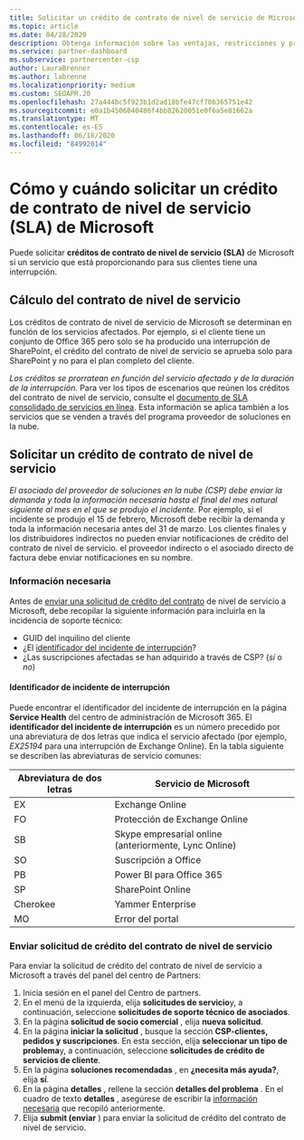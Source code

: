 ```yaml
---
title: Solicitar un crédito de contrato de nivel de servicio de Microsoft
ms.topic: article
ms.date: 04/28/2020
description: Obtenga información sobre las ventajas, restricciones y procedimientos para solicitar un crédito de contrato de nivel de servicio (SLA) de Microsoft si los clientes experimentan una interrupción del servicio.
ms.service: partner-dashboard
ms.subservice: partnercenter-csp
author: LauraBrenner
ms.author: labrenne
ms.localizationpriority: medium
ms.custom: SEOAPR.20
ms.openlocfilehash: 27a444bc5f923b1d2ad18bfe47cf70b365751e42
ms.sourcegitcommit: e0a1b4506840486f4bb82620051e0f6a5e81662a
ms.translationtype: MT
ms.contentlocale: es-ES
ms.lasthandoff: 06/18/2020
ms.locfileid: "84992014"
---
```

# <a name="how-and-when-to-request-a-service-level-agreement-sla-credit-from-microsoft"></a>Cómo y cuándo solicitar un crédito de contrato de nivel de servicio (SLA) de Microsoft

Puede solicitar **créditos de contrato de nivel de servicio (SLA)** de Microsoft si un servicio que está proporcionando para sus clientes tiene una interrupción.

## <a name="sla-credit-calculation"></a>Cálculo del contrato de nivel de servicio

Los créditos de contrato de nivel de servicio de Microsoft se determinan en función de los servicios afectados. Por ejemplo, si el cliente tiene un conjunto de Office 365 pero solo se ha producido una interrupción de SharePoint, el crédito del contrato de nivel de servicio se aprueba solo para SharePoint y no para el plan completo del cliente.

*Los créditos se prorratean en función del servicio afectado y de la duración de la interrupción.* Para ver los tipos de escenarios que reúnen los créditos del contrato de nivel de servicio, consulte el [documento de SLA consolidado de servicios en línea](http://www.microsoftvolumelicensing.com/DocumentSearch.aspx?Mode=3&DocumentTypeId=37). Esta información se aplica también a los servicios que se venden a través del programa proveedor de soluciones en la nube.

## <a name="request-an-sla-credit"></a>Solicitar un crédito de contrato de nivel de servicio

*El asociado del proveedor de soluciones en la nube (CSP) debe enviar la demanda y toda la información necesaria hasta el final del mes natural siguiente al mes en el que se produjo el incidente.* Por ejemplo, si el incidente se produjo el 15 de febrero, Microsoft debe recibir la demanda y toda la información necesaria antes del 31 de marzo. Los clientes finales y los distribuidores indirectos no pueden enviar notificaciones de crédito del contrato de nivel de servicio. el proveedor indirecto o el asociado directo de factura debe enviar notificaciones en su nombre.

### <a name="required-information"></a>Información necesaria

Antes de [enviar una solicitud de crédito del contrato](#submit-sla-credit-request) de nivel de servicio a Microsoft, debe recopilar la siguiente información para incluirla en la incidencia de soporte técnico:

- GUID del inquilino del cliente
- ¿El [identificador del incidente de interrupción](#outage-incident-identifier)?
- ¿Las suscripciones afectadas se han adquirido a través de CSP? (*sí* o *no*)

#### <a name="outage-incident-identifier"></a>Identificador de incidente de interrupción

Puede encontrar el identificador del incidente de interrupción en la página **Service Health** del centro de administración de Microsoft 365. El **identificador del incidente de interrupción** es un número precedido por una abreviatura de dos letras que indica el servicio afectado (por ejemplo, *EX25194* para una interrupción de Exchange Online). En la tabla siguiente se describen las abreviaturas de servicio comunes:

| Abreviatura de dos letras | Servicio de Microsoft |
| ----------------------- | ----------------- |
| EX | Exchange Online |
| FO | Protección de Exchange Online |
| SB | Skype empresarial online (anteriormente, Lync Online) |
| SO | Suscripción a Office |
| PB | Power BI para Office 365 |
| SP | SharePoint Online |
| Cherokee | Yammer Enterprise |
| MO | Error del portal |

### <a name="submit-sla-credit-request"></a>Enviar solicitud de crédito del contrato de nivel de servicio

Para enviar la solicitud de crédito del contrato de nivel de servicio a Microsoft a través del panel del centro de Partners:

1. Inicia sesión en el panel del Centro de partners.
2. En el menú de la izquierda, elija **solicitudes de servicio**y, a continuación, seleccione **solicitudes de soporte técnico de asociados**.
3. En la página **solicitud de socio comercial** , elija **nueva solicitud**.
4. En la página **iniciar la solicitud** , busque la sección **CSP-clientes, pedidos y suscripciones**. En esta sección, elija **seleccionar un tipo de problema**y, a continuación, seleccione **solicitudes de crédito de servicios de cliente**.
5. En la página **soluciones recomendadas** , en **¿necesita más ayuda?**, elija **sí**.
6. En la página **detalles** , rellene la sección **detalles del problema** . En el cuadro de texto **detalles** , asegúrese de escribir la [información necesaria](#required-information) que recopiló anteriormente.
7. Elija **submit (enviar** ) para enviar la solicitud de crédito del contrato de nivel de servicio.
